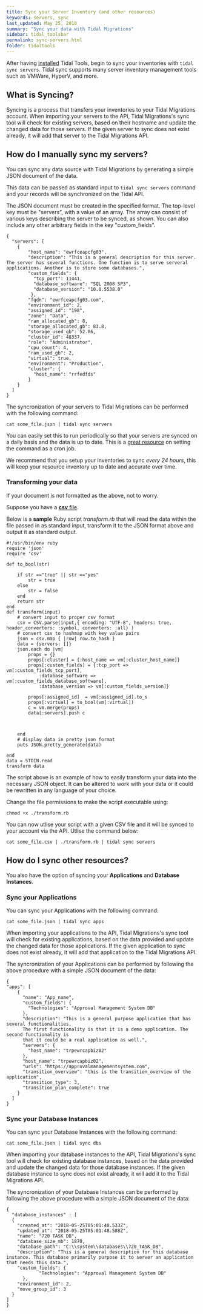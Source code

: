 ```yaml
---
title: Sync your Server Inventory (and other resources)
keywords: servers, sync
last_updated: May 25, 2018
summary: "Sync your data with Tidal Migrations"
sidebar: tidal_toolsbar
permalink: sync-servers.html
folder: tidaltools
---
```


After having [installed](tidal-tools.html#install) Tidal Tools, begin to sync your inventories with `tidal sync servers`. Tidal sync supports many server inventory management tools such as 
VMWare, HyperV, and more.

## What is Syncing?

Syncing is a process that transfers your inventories to your Tidal Migrations account.
When importing your servers to the API, Tidal Migrations's sync tool will check for existing servers, based on their hostname
and update the changed data for those servers.
If the given server to sync does not exist already, it will add that server to the Tidal Migrations API.


## How do I manually sync my servers?

You can sync any data source with Tidal Migrations by generating a simple JSON document of the data.

This data can be passed as standard input to `tidal sync servers` command and your records will be
synchronized on the Tidal API.


The JSON document must be created in the specified format. The top-level key must be "servers",
with a value of an array. The array can consist of various keys describing the server to be synced, as shown.
You can also include any other arbitrary fields in the key "custom_fields".

```
{
  "servers": [
    {
        "host_name": "ewrfceapcfg03",
        "description": "This is a general description for this server. The server has several functions. One function is to serve serveral applications. Another is to store some databases.",
        "custom_fields": {
          "tcp_port": 11441,
          "database_software": "SQL 2008 SP3",
          "database_version": "10.0.5538.0"
         },
        "fqdn": "ewrfceapcfg03.com",
        "environment_id": 2,
        "assigned_id": "198",
        "zone": "Data",
        "ram_allocated_gb": 8,
        "storage_allocated_gb": 83.8,
        "storage_used_gb": 52.06,
        "cluster_id": 48337,
        "role": "Administrator",
        "cpu_count": 4,
        "ram_used_gb": 2,
        "virtual": true,
        "environment": "Production",
        "cluster": {
          "host_name": "rrfedfds"
        }
    }
  ]
}

```
The syncronization of your servers to Tidal Migrations can be performed with the following command:

`` cat some_file.json | tidal sync servers ``


You can easily set this to run periodically so that your servers are synced on a daily basis and the data is up to date.
This is a [great resource](https://www.digitalocean.com/community/tutorials/how-to-use-cron-to-automate-tasks-on-a-vps)
on setting the command as a cron job.

We recommend that you setup your inventories to sync *every 24 hours*, this will keep your resource inventory up to date and accurate over time.

### Transforming your data

If your document is not formatted as the above, not to worry. 

Suppose you have a [**csv** file](servers.csv).


Below is a **sample** Ruby script _transform.rb_ that will read the data within the file
passed in as standard input, transform it to the JSON format above and output it as standard output.

```
#!/usr/bin/env ruby
require 'json'
require 'csv'

def to_bool(str)
    
    if str =="true" || str =="yes"
        str = true
    else
        str = false
    end
    return str
end
def transform(input)
    # convert input to proper csv format
    csv = CSV.parse(input,{ encoding: "UTF-8", headers: true, header_converters: :symbol, converters: :all} )
    # convert csv to hashmap with key value pairs
    json = csv.map { |row| row.to_hash }
    data = {servers: []}
    json.each do |vm|
        props = {}
        props[:cluster] = {:host_name => vm[:cluster_host_name]}
        props[:custom_fields] = {:tcp_port => vm[:custom_fields_tcp_port],
            :database_software => vm[:custom_fields_database_software],
            :database_version => vm[:custom_fields_version]}
        
        props[:assigned_id]  = vm[:assigned_id].to_s
        props[:virtual] = to_bool(vm[:virtual])
        c = vm.merge(props)
        data[:servers].push c
        
        
        
    end
    # display data in pretty json format
    puts JSON.pretty_generate(data)
    
end
data = STDIN.read
transform data
```

The script above is an example of how to easily transform your data into the necessary JSON object. It can be altered to work with your data or it could be rewritten in any language of your choice.

Change the file permissions to make the script executable using:

``` chmod +x ./transform.rb ```

You can now utlise your script with a given CSV file and it will be synced to your account via the API. Utlise the command below:

``` cat some_file.csv | ./transform.rb | tidal sync servers ```

## How do I sync other resources?

You also have the option of syncing your **Applications** and **Database Instances**.

### Sync your Applications

You can sync your Applications with the following command:

`` cat some_file.json | tidal sync apps ``

When importing your applications to the API, Tidal Migrations's sync tool will check for existing applications, based on the data provided 
and update the changed data for those applications.
If the given application to sync does not exist already, it will add that application to the Tidal Migrations API.

The syncronization of your Applications can be performed by following the above procedure with a simple JSON document of the data:

```
{
"apps": [
    {
      "name": "App_name",
      "custom_fields": {
        "Technologies": "Approval Management System DB"
      },
      "description": "This is a general purpose application that has several functionalities. 
      The first functionality is that it is a demo application. The second functionality is 
      that it could be a real application as well.",
      "servers": {
        "host_name": "trpewrcapbiz02"
      },
      "host_name": "trpewrcapbiz02",
      "urls": "https://approvalmanagementsystem.com",
      "transition_overview": "this is the transition_overview of the application",
      "transition_type": 3,
      "transition_plan_complete": true
    }
  ]
}
```

### Sync your Database Instances


You can sync your Database Instances with the following command:

`` cat some_file.json | tidal sync dbs ``

When importing your database instances to the API, Tidal Migrations's sync tool will check for existing database instances, based on the data provided
and update the changed data for those database instances.
If the given database instance to sync does not exist already, it will add it to the Tidal Migrations API.

The syncronization of your Database Instances can be performed by following the above procedure with a simple JSON document of the data:
```
{
  "database_instances" : [
  {
    "created_at": "2018-05-25T05:01:48.533Z",
    "updated_at": "2018-05-25T05:01:48.588Z",
    "name": "720 TASK DB",
    "database_size_mb": 1870,
    "database_path": "C:\\system\\databases\\720_TASK_DB",
    "description": "This is a general description for this database instance. This database primarily purpose it to server an application that needs this data.",
    "custom_fields": {
            "Technologies": "Approval Management System DB"
      },
    "environment_id": 2,
    "move_group_id": 3
  }
]
}

```
